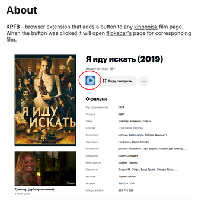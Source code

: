 # About

**KPFB** - browser extension that adds a button to any [kinopoisk](https://www.kinopoisk.ru) film page. When the button was clicked it will open [flicksbar's](https://www.flicksbar.mom/) page for corresponding film.

![](images/KPFB.png)
